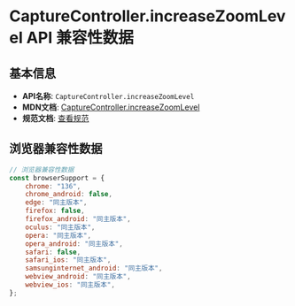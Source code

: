 # CaptureController.increaseZoomLevel API 兼容性数据

## 基本信息

- **API名称**: `CaptureController.increaseZoomLevel`
- **MDN文档**: [CaptureController.increaseZoomLevel](https://developer.mozilla.org/docs/Web/API/CaptureController/increaseZoomLevel)
- **规范文档**: [查看规范](https://w3c.github.io/mediacapture-surface-control/#dom-capturecontroller-increasezoomlevel)

## 浏览器兼容性数据

```javascript
// 浏览器兼容性数据
const browserSupport = {
    chrome: "136",
    chrome_android: false,
    edge: "同主版本",
    firefox: false,
    firefox_android: "同主版本",
    oculus: "同主版本",
    opera: "同主版本",
    opera_android: "同主版本",
    safari: false,
    safari_ios: "同主版本",
    samsunginternet_android: "同主版本",
    webview_android: "同主版本",
    webview_ios: "同主版本",
};

```

